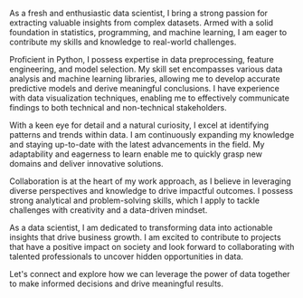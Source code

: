 As a fresh and enthusiastic data scientist, I bring a strong passion for extracting valuable insights from complex datasets. Armed with a solid foundation in statistics, programming, and machine learning, I am eager to contribute my skills and knowledge to real-world challenges.

Proficient in Python, I possess expertise in data preprocessing, feature engineering, and model selection. My skill set encompasses various data analysis and machine learning libraries, allowing me to develop accurate predictive models and derive meaningful conclusions. I have experience with data visualization techniques, enabling me to effectively communicate findings to both technical and non-technical stakeholders.

With a keen eye for detail and a natural curiosity, I excel at identifying patterns and trends within data. I am continuously expanding my knowledge and staying up-to-date with the latest advancements in the field. My adaptability and eagerness to learn enable me to quickly grasp new domains and deliver innovative solutions.

Collaboration is at the heart of my work approach, as I believe in leveraging diverse perspectives and knowledge to drive impactful outcomes. I possess strong analytical and problem-solving skills, which I apply to tackle challenges with creativity and a data-driven mindset.

As a data scientist, I am dedicated to transforming data into actionable insights that drive business growth. I am excited to contribute to projects that have a positive impact on society and look forward to collaborating with talented professionals to uncover hidden opportunities in data.

Let's connect and explore how we can leverage the power of data together to make informed decisions and drive meaningful results.
